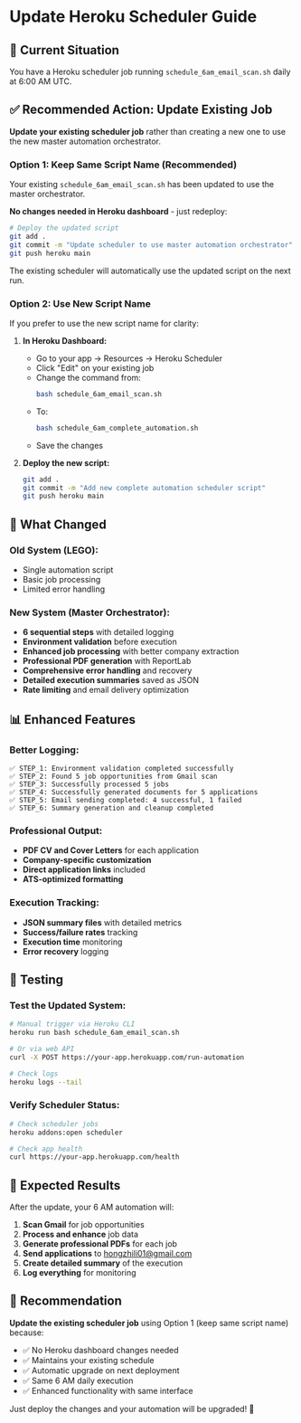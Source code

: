 # Update Heroku Scheduler Guide

## 🎯 Current Situation
You have a Heroku scheduler job running `schedule_6am_email_scan.sh` daily at 6:00 AM UTC.

## ✅ Recommended Action: Update Existing Job

**Update your existing scheduler job** rather than creating a new one to use the new master automation orchestrator.

### Option 1: Keep Same Script Name (Recommended)
Your existing `schedule_6am_email_scan.sh` has been updated to use the master orchestrator. 

**No changes needed in Heroku dashboard** - just redeploy:

```bash
# Deploy the updated script
git add .
git commit -m "Update scheduler to use master automation orchestrator"
git push heroku main
```

The existing scheduler will automatically use the updated script on the next run.

### Option 2: Use New Script Name
If you prefer to use the new script name for clarity:

1. **In Heroku Dashboard:**
   - Go to your app → Resources → Heroku Scheduler
   - Click "Edit" on your existing job
   - Change the command from:
     ```bash
     bash schedule_6am_email_scan.sh
     ```
   - To:
     ```bash
     bash schedule_6am_complete_automation.sh
     ```
   - Save the changes

2. **Deploy the new script:**
   ```bash
   git add .
   git commit -m "Add new complete automation scheduler script"
   git push heroku main
   ```

## 🔄 What Changed

### Old System (LEGO):
- Single automation script
- Basic job processing
- Limited error handling

### New System (Master Orchestrator):
- **6 sequential steps** with detailed logging
- **Environment validation** before execution
- **Enhanced job processing** with better company extraction
- **Professional PDF generation** with ReportLab
- **Comprehensive error handling** and recovery
- **Detailed execution summaries** saved as JSON
- **Rate limiting** and email delivery optimization

## 📊 Enhanced Features

### Better Logging:
```
✅ STEP_1: Environment validation completed successfully
✅ STEP_2: Found 5 job opportunities from Gmail scan
✅ STEP_3: Successfully processed 5 jobs
✅ STEP_4: Successfully generated documents for 5 applications
✅ STEP_5: Email sending completed: 4 successful, 1 failed
✅ STEP_6: Summary generation and cleanup completed
```

### Professional Output:
- **PDF CV and Cover Letters** for each application
- **Company-specific customization**
- **Direct application links** included
- **ATS-optimized formatting**

### Execution Tracking:
- **JSON summary files** with detailed metrics
- **Success/failure rates** tracking
- **Execution time** monitoring
- **Error recovery** logging

## 🚀 Testing

### Test the Updated System:
```bash
# Manual trigger via Heroku CLI
heroku run bash schedule_6am_email_scan.sh

# Or via web API
curl -X POST https://your-app.herokuapp.com/run-automation

# Check logs
heroku logs --tail
```

### Verify Scheduler Status:
```bash
# Check scheduler jobs
heroku addons:open scheduler

# Check app health
curl https://your-app.herokuapp.com/health
```

## 📧 Expected Results

After the update, your 6 AM automation will:

1. **Scan Gmail** for job opportunities
2. **Process and enhance** job data
3. **Generate professional PDFs** for each job
4. **Send applications** to hongzhili01@gmail.com
5. **Create detailed summary** of the execution
6. **Log everything** for monitoring

## 🎯 Recommendation

**Update the existing scheduler job** using Option 1 (keep same script name) because:
- ✅ No Heroku dashboard changes needed
- ✅ Maintains your existing schedule
- ✅ Automatic upgrade on next deployment
- ✅ Same 6 AM daily execution
- ✅ Enhanced functionality with same interface

Just deploy the changes and your automation will be upgraded! 🚀